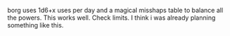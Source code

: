 borg uses 1d6+x uses per day and a magical misshaps table to balance all the powers. This works well. Check limits. I think i was already planning something like this.